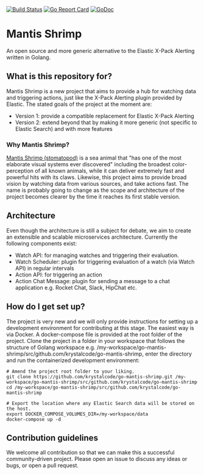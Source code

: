 [![Build Status](https://travis-ci.org/krystalcode/go-mantis-shrimp.svg?branch=master)](https://travis-ci.org/krystalcode/go-mantis-shrimp)
[![Go Report Card](https://goreportcard.com/badge/github.com/krystalcode/go-mantis-shrimp)](https://goreportcard.com/report/github.com/krystalcode/go-mantis-shrimp)
[![GoDoc](https://godoc.org/github.com/krystalcode/go-mantis-shrimp?status.svg)](https://godoc.org/github.com/krystalcode/go-mantis-shrimp)

# Mantis Shrimp
An open source and more generic alternative to the Elastic X-Pack Alerting written in Golang.

## What is this repository for?
Mantis Shrimp is a new project that aims to provide a hub for watching data and triggering actions, just like the X-Pack Alerting plugin provided by Elastic. The stated goals of the project at the moment are:
* Version 1: provide a compatible replacement for Elastic X-Pack Alerting
* Version 2: extend beyond that by making it more generic (not specific to Elastic Search) and with more features

### Why Mantis Shrimp?
[Mantis Shrimp (stomatopod)](https://en.wikipedia.org/wiki/Mantis_shrimp) is a sea animal that "has one of the most elaborate visual systems ever discovered" including the broadest color-perception of all known animals, while it can deliver extremely fast and powerful hits with its claws. Likewise, this project aims to provide broad vision by watching data from various sources, and take actions fast.
The name is probably going to change as the scope and architecture of the project becomes clearer by the time it reaches its first stable version.

## Architecture
Even though the architecture is still a subject for debate, we aim to create an extensible and scalable microservices architecture. Currently the following components exist:
* Watch API: for managing watches and triggering their evaluation.
* Watch Scheduler: plugin for triggering evaluation of a watch (via Watch API) in regular intervals
* Action API: for triggering an action
* Action Chat Message: plugin for sending a message to a chat application e.g. Rocket Chat, Slack, HipChat etc.

## How do I get set up?
The project is very new and we will only provide instructions for setting up a development environment for contributing at this stage.
The easiest way is via Docker. A docker-compose file is provided at the root folder of the project. Clone the project in a folder in your workspace that follows the structure of Golang workspace e.g. /my-workspace/go-mantis-shrimp/src/github.com/krystalcode/go-mantis-shrimp, enter the directory and run the containerized development environment:
```
# Amend the project root folder to your liking.
git clone https://github.com/krystalcode/go-mantis-shrimp.git /my-workspace/go-mantis-shrimp/src/github.com/krystalcode/go-mantis-shrimp
cd /my-workspace/go-mantis-shrimp/src/github.com/krystalcode/go-mantis-shrimp

# Export the location where any Elastic Search data will be stored on the host.
export DOCKER_COMPOSE_VOLUMES_DIR=/my-workspace/data
docker-compose up -d
```

## Contribution guidelines
We welcome all contribution so that we can make this a successful community-driven project. Please open an issue to discuss any ideas or bugs, or open a pull request.

